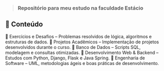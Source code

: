 
> ### Repositório para meu estudo na faculdade Estácio

## 📂 Conteúdo

🔹 Exercícios e Desafios – Problemas resolvidos de lógica, algoritmos e estruturas de dados.
🔹 Projetos Acadêmicos – Implementação de projetos desenvolvidos durante o curso.
🔹 Banco de Dados – Scripts SQL, modelagem e consultas otimizadas.
🔹 Desenvolvimento Web & Backend – Estudos com Python, Django, Flask e Java Spring.
🔹 Engenharia de Software – UML, metodologias ágeis e boas práticas de desenvolvimento.
